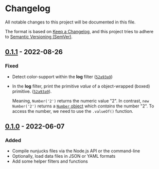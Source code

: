 # Changelog

All notable changes to this project will be documented in this file.

The format is based on [Keep a Changelog](https://keepachangelog.com/en/1.0.0/),
and this project tries to adhere to
[Semantic Versioning (SemVer)](https://semver.org/spec/v2.0.0.html).

<!--
	**Added** for new features.
	**Changed** for changes in existing functionality.
	**Deprecated** for soon-to-be removed features.
	**Removed** for now removed features.
	**Fixed** for any bug fixes.
	**Security** in case of vulnerabilities.
-->

## [0.1.1] - 2022-08-26

### Fixed
- Detect color-support within the **log** filter ([`52a93a9`](https://github.com/binyamin/nunjucks-cli/commit/52a93a9))
- In the **log** filter, print the primitive _value_ of a object-wrapped (boxed) primitive. ([`52a93a9`](https://github.com/binyamin/nunjucks-cli/commit/52a93a9)).

	Meaning, `Number('2')` returns the numeric value "2". In contrast, `new Number('2')` returns a [`Number` object](https://developer.mozilla.org/en-US/docs/Web/JavaScript/Reference/Global_Objects/Number) which _contains_ the number "2". To access the number, we need to use the `.valueOf()` function.


## [0.1.0] - 2022-06-07

### Added
- Compile nunjucks files via the Node.js API or the command-line
- Optionally, load data files in JSON or YAML formats
- Add some helper filters and functions

[0.1.0]: https://github.com/binyamin/nunjucks-cli/releases/tag/v0.1.0
[0.1.1]: https://github.com/binyamin/nunjucks-cli/releases/tag/v0.1.1
